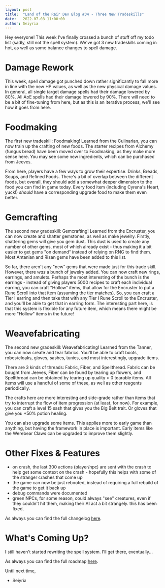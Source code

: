```yaml
---
layout: post
title:  "Land of the Rair Dev Blog #34 - Three New Tradeskills"
date:   2022-07-08 11:00:00
author: Seiyria
---
```


Hey everyone! This week I've finally crossed a bunch of stuff off my todo list (sadly, still not the spell system). We've got 3 new tradeskills coming in hot, as well as some balance changes to spell damage.

# Damage Rework

This week, spell damage got punched down rather significantly to fall more in line with the new HP values, as well as the new physical damage values. In general, all single target damage spells had their damage lowered by 80%. All AoE spells had their damage lowered by 90%. There will need to be a bit of fine-tuning from here, but as this is an iterative process, we'll see how it goes from here.

# Foodmaking

The first new tradeskill: Foodmaking! Learned from the Culinarian, you can now train up the crafting of new foods. The starter recipes from Alchemy (fungus bread) have been moved over to Foodmaking, as they make more sense here. You may see some new ingredients, which can be purchased from Jeeves. 

From here, players have a few ways to grow their expertise: Drinks, Breads, Soups, and Refined Foods. There's a bit of overlap between the different foods, but overall, they should add a somewhat deeper dimension to the food you can find in game today. Every food item (including Cyrena's Heart, yuck!) _should_ have a corresponding upgrade food to make them even better.

# Gemcrafting

The second new gradeskill: Gemcrafting! Learned from the Encruster, you can now create and shatter gemstones, as well as make jewelry. Firstly, shattering gems will give you gem dust. This dust is used to create any number of other gems, most of which already exist - thus making it a bit easier to get gems "on demand" instead of relying on RNG to find them. Most Antanian and Risan gems have been added to this list.

So far, there aren't any "new" gems that were made just for this trade skill. However, there _was_ a bunch of jewelry added. You can now craft new rings, earrings, and amulets. Perhaps the most interesting of the bunch is the earrings - instead of giving players 5000 recipes to craft each individual earring, you can craft "Hollow" items, that allow for the Encruster to put a Rune Scroll into that item (assuming the tier matches). So, you can craft a Tier I earring and then take that with any Tier I Rune Scroll to the Encruster, and you'll be able to get that in earring form. The interesting part here, is that this system is flexible for any future item, which means there might be more "Hollow" items in the future!

# Weavefabricating

The second new gradeskill: Weavefabricating! Learned from the Tanner, you can now create and tear fabrics. You'll be able to craft boots, robes/cloaks, gloves, sashes, tunics, and most interestingly, upgrade items. 

There are 3 kinds of threads: Fabric, Fiber, and Spellthread. Fabric can be bought from Jeeves, Fiber can be found by tearing up flowers, and Spellthread can be obtained by tearing up quality > 0 tearable items. All items will use a handful of some of these, as well as other reagents periodically.

The crafts here are more interesting and side-grade rather than items that try to interrupt the flow of item progression (at least, for now). For example, you can craft a level 15 sash that gives you the Big Belt trait. Or gloves that give you +50% potion healing.

You can also upgrade some items. This applies more to early game than anything, but having the framework in place is important. Early items like the Werebear Claws can be upgraded to improve them slightly.

# Other Fixes & Features

- on crash, the last 300 actions (player/npc) are sent with the crash to help get some context on the crash - hopefully this helps with some of the stranger crashes that come up
- the game can now be just rebooted, instead of requiring a full rebuild of the game to get it back up
- debug commands were documented
- green NPCs, for some reason, could always "see" creatures, even if they couldn't hit them, making their AI act a bit strangely. this has been fixed.

As always you can find the full changelog [here](https://github.com/LandOfTheRair/LandOfTheRair/blob/master/CHANGELOG.md).

# What's Coming Up?

I still haven't started rewriting the spell system. I'll get there, eventually...

As always you can find the full roadmap [here](https://github.com/LandOfTheRair/LandOfTheRair/projects/2).

Until next time,

- Seiyria
